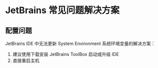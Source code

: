 # JetBrains 常见问题解决方案


## 配置问题


JetBrains IDE 中无法更新 System Environment 系统环境变量的解决方案：
1. 建议使用下载安装 JetBrains ToolBox 启动或升级 IDE
2. 直接重启主机